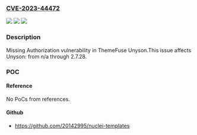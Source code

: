 ### [CVE-2023-44472](https://cve.mitre.org/cgi-bin/cvename.cgi?name=CVE-2023-44472)
![](https://img.shields.io/static/v1?label=Product&message=Unyson&color=blue)
![](https://img.shields.io/static/v1?label=Version&message=n%2Fa%3C%3D%202.7.28%20&color=brighgreen)
![](https://img.shields.io/static/v1?label=Vulnerability&message=CWE-862%20Missing%20Authorization&color=brighgreen)

### Description

Missing Authorization vulnerability in ThemeFuse Unyson.This issue affects Unyson: from n/a through 2.7.28.

### POC

#### Reference
No PoCs from references.

#### Github
- https://github.com/20142995/nuclei-templates

